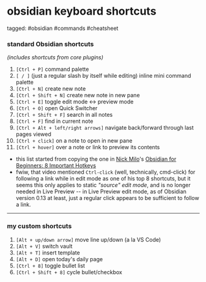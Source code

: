# obsidian keyboard shortcuts
tagged: #obsidian #commands #cheatsheet

### standard Obsidian shortcuts
*(includes shortcuts from core plugins)* 

1.  `[Ctrl + P]` command palette
2.  `[ / ]` (just a regular slash by itself while editing) inline mini command palette
3.  `[Ctrl + N]` create new note
4.  `[Ctrl + Shift + N]` create new note in new pane
5.  `[Ctrl + E]`  toggle edit mode <-> preview mode
6.  `[Ctrl + O]` open Quick Switcher
7.  `[Ctrl + Shift + F]` search in all notes
8.  `[Ctrl + F]` find in current note
9.  `[Ctrl + Alt + left/right arrows]` navigate back/forward through last pages viewed
10.  `[Ctrl + click]` on a note to open in new pane
11.  `[Ctrl + hover]` over a note or link to preview its contents

- this list started from copying the one in [Nick Milo](nick-milo.md)'s [Obsidian for Beginners: 8 Important Hotkeys](https://www.youtube.com/watch?v=cDcoBMVJsvk) 
- fwiw, that video mentioned `Ctrl-click` (well, technically, cmd-click) for following a link while in edit mode as one of his top 8 shortcuts, but it seems this only applies to static *"source" edit mode*, and is no longer needed in Live Preview -- in Live Preview edit mode, as of Obsidian version 0.13 at least, just a regular click appears to be sufficient to follow a link. 

----
### my custom shortcuts

1. `[Alt + up/down arrow]` move line up/down (a la VS Code)
2. `[Alt + V]` switch vault
3. `[Alt + T]` insert template
4. `[Alt + D]` open today's daily page
5. `[Ctrl + 8]` toggle bullet list
6. `[Ctrl + Shift + 8]` cycle bullet/checkbox
